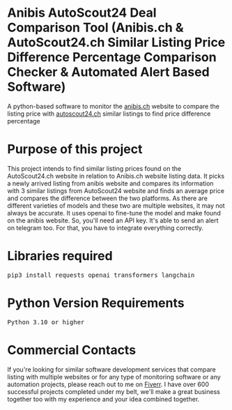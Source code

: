 # Anibis AutoScout24 Deal Comparison Tool (Anibis.ch & AutoScout24.ch Similar Listing Price Difference Percentage Comparison Checker & Automated Alert Based Software)
A python-based software to monitor the <a href="https://anibis.ch">anibis.ch</a> website to compare the listing price with <a href="https://autoscout24.ch">autoscout24.ch</a> similar listings to find price difference percentage

# Purpose of this project
This project intends to find similar listing prices found on the AutoScout24.ch website in relation to Anibis.ch website listing data. It picks a newly arrived listing from anibis website and compares its information with 3 similar listings from AutoScout24 website and finds an average price and compares the difference between the two platforms. As there are different varieties of models and these two are multiple websites, it may not always be accurate. It uses openai to fine-tune the model and make found on the anibis website. So, you'll need an API key. It's able to send an alert on telegram too. For that, you have to integrate everything correctly.

# Libraries required
<pre>pip3 install requests openai transformers langchain</pre>

# Python Version Requirements
<pre>Python 3.10 or higher</pre>

# Commercial Contacts
If you're looking for similar software development services that compare listing with multiple websites or for any type of monitoring software or any automation projects, please reach out to me on <a href="https://www.fiverr.com/thechoyon">Fiverr</a>. I have over 600 successful projects completed under my belt, we'll make a great business together too with my experience and your idea combined together. 

